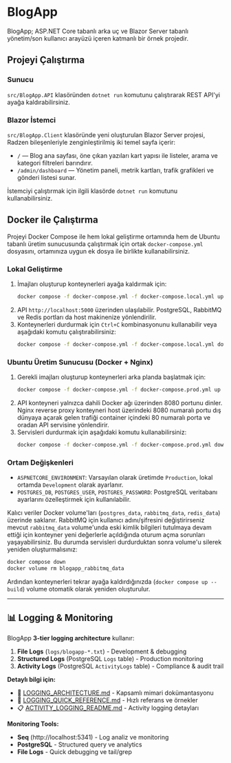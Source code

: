 # BlogApp

BlogApp; ASP.NET Core tabanlı arka uç ve Blazor Server tabanlı yönetim/son kullanıcı arayüzü içeren katmanlı bir örnek projedir.

## Projeyi Çalıştırma

### Sunucu
`src/BlogApp.API` klasöründen `dotnet run` komutunu çalıştırarak REST API'yi ayağa kaldırabilirsiniz.

### Blazor İstemci
`src/BlogApp.Client` klasöründe yeni oluşturulan Blazor Server projesi, Radzen bileşenleriyle zenginleştirilmiş iki temel sayfa içerir:

- `/` — Blog ana sayfası, öne çıkan yazıları kart yapısı ile listeler, arama ve kategori filtreleri barındırır.
- `/admin/dashboard` — Yönetim paneli, metrik kartları, trafik grafikleri ve gönderi listesi sunar.

İstemciyi çalıştırmak için ilgili klasörde `dotnet run` komutunu kullanabilirsiniz.

## Docker ile Çalıştırma

Projeyi Docker Compose ile hem lokal geliştirme ortamında hem de Ubuntu tabanlı üretim sunucusunda çalıştırmak için ortak `docker-compose.yml` dosyasını, ortamınıza uygun ek dosya ile birlikte kullanabilirsiniz.

### Lokal Geliştirme
1. İmajları oluşturup konteynerleri ayağa kaldırmak için:
   ```bash
   docker compose -f docker-compose.yml -f docker-compose.local.yml up --build
   ```
2. API `http://localhost:5000` üzerinden ulaşılabilir. PostgreSQL, RabbitMQ ve Redis portları da host makinenize yönlendirilir.
3. Konteynerleri durdurmak için `Ctrl+C` kombinasyonunu kullanabilir veya aşağıdaki komutu çalıştırabilirsiniz:
   ```bash
   docker compose -f docker-compose.yml -f docker-compose.local.yml down
   ```

### Ubuntu Üretim Sunucusu (Docker + Nginx)
1. Gerekli imajları oluşturup konteynerleri arka planda başlatmak için:
   ```bash
   docker compose -f docker-compose.yml -f docker-compose.prod.yml up -d --build
   ```
2. API konteyneri yalnızca dahili Docker ağı üzerinden 8080 portunu dinler. Nginx reverse proxy konteyneri host üzerindeki 8080 numaralı portu dış dünyaya açarak gelen trafiği container içindeki 80 numaralı porta ve oradan API servisine yönlendirir.
3. Servisleri durdurmak için aşağıdaki komutu kullanabilirsiniz:
   ```bash
   docker compose -f docker-compose.yml -f docker-compose.prod.yml down
   ```

### Ortam Değişkenleri
- `ASPNETCORE_ENVIRONMENT`: Varsayılan olarak üretimde `Production`, lokal ortamda `Development` olarak ayarlanır.
- `POSTGRES_DB`, `POSTGRES_USER`, `POSTGRES_PASSWORD`: PostgreSQL veritabanı ayarlarını özelleştirmek için kullanılabilir.

Kalıcı veriler Docker volume'ları (`postgres_data`, `rabbitmq_data`, `redis_data`) üzerinde saklanır. RabbitMQ için kullanıcı
adını/şifresini değiştirirseniz mevcut `rabbitmq_data` volume'unda eski kimlik bilgileri tutulmaya devam ettiği için konteyner yeni
değerlerle açıldığında oturum açma sorunları yaşayabilirsiniz. Bu durumda servisleri durdurduktan sonra volume'u silerek yeniden
oluşturmalısınız:

```bash
docker compose down
docker volume rm blogapp_rabbitmq_data
```

Ardından konteynerleri tekrar ayağa kaldırdığınızda (`docker compose up --build`) volume otomatik olarak yeniden oluşturulur.

---

## 📊 Logging & Monitoring

BlogApp **3-tier logging architecture** kullanır:

1. **File Logs** (`logs/blogapp-*.txt`) - Development & debugging
2. **Structured Logs** (PostgreSQL `Logs` table) - Production monitoring
3. **Activity Logs** (PostgreSQL `ActivityLogs` table) - Compliance & audit trail

**Detaylı bilgi için:**
- 📖 [LOGGING_ARCHITECTURE.md](LOGGING_ARCHITECTURE.md) - Kapsamlı mimari dokümantasyonu
- 🎯 [LOGGING_QUICK_REFERENCE.md](LOGGING_QUICK_REFERENCE.md) - Hızlı referans ve örnekler
- 📋 [ACTIVITY_LOGGING_README.md](ACTIVITY_LOGGING_README.md) - Activity logging detayları

**Monitoring Tools:**
- **Seq** (http://localhost:5341) - Log analiz ve monitoring
- **PostgreSQL** - Structured query ve analytics
- **File Logs** - Quick debugging ve tail/grep

````
